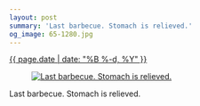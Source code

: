 ```yaml
---
layout: post
summary: 'Last barbecue. Stomach is relieved.'
og_image: 65-1280.jpg
---
```


<div class="post">
 <time>
  <a href="/65">
   {{ page.date | date: "%B %-d, %Y" }}
  </a>
 </time>
 <a href="/65">
  <figure data-taken="9/28/2013">
   <img alt="Last barbecue. Stomach is relieved." sizes="(min-width: 700px) 50vw, calc(100vw - 2rem)" src="{{ site.assets_url }}/65-640.jpg" srcset="{{ site.assets_url }}/65-1280.jpg 1280w, {{ site.assets_url }}/65-960.jpg 960w, {{ site.assets_url }}/65-640.jpg 640w, {{ site.assets_url }}/65-320.jpg 320w"/>
  </figure>
 </a>
 <span>
  Last barbecue. Stomach is relieved.
 </span>
</div>
